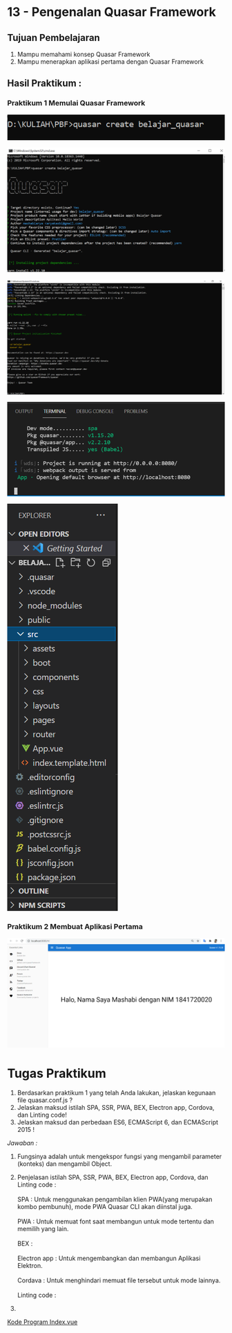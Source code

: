 # 13 - Pengenalan Quasar Framework

## Tujuan Pembelajaran

1. Mampu memahami konsep Quasar Framework
2. Mampu menerapkan aplikasi pertama dengan Quasar Framework

## Hasil Praktikum :

### Praktikum 1 Memulai Quasar Framework

![LINK GAMBAR ](img/1.png)

![LINK GAMBAR ](img/2.png)

![LINK GAMBAR ](img/3.png)

![LINK GAMBAR ](img/4.png)

![LINK GAMBAR ](img/5.png)


### Praktikum 2 Membuat Aplikasi Pertama

![LINK GAMBAR ](img/6.png)


# Tugas Praktikum

1. Berdasarkan praktikum 1 yang telah Anda lakukan, jelaskan kegunaan file quasar.conf.js ?
2. Jelaskan maksud istilah SPA, SSR, PWA, BEX, Electron app, Cordova, dan Linting code!
3. Jelaskan maksud dan perbedaan ES6, ECMAScript 6, dan ECMAScript 2015 !

*Jawaban :*

1. Fungsinya adalah untuk mengekspor fungsi yang mengambil parameter (konteks) dan mengambil Object.

2. Penjelasan istilah SPA, SSR, PWA, BEX, Electron app, Cordova, dan Linting code : 
<br></br>
SPA : Untuk menggunakan pengambilan klien PWA(yang merupakan kombo pembunuh), mode PWA Quasar CLI akan diinstal juga.
<br></br>
PWA : Untuk memuat font saat membangun untuk mode tertentu dan memilih yang lain.
<br></br>
BEX :
<br></br>
Electron app : Untuk mengembangkan dan membangun Aplikasi Elektron.
<br></br>
Cordava : Untuk menghindari memuat file tersebut untuk mode lainnya.
<br></br>
Linting code :


3.


[Kode Program Index.vue](../../src/13_Pengenalan_Quasar_Framework/src/pages/Index.vue)